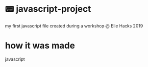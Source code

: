 # 📟 javascript-project
my first javascript file created during a workshop @ Elle Hacks 2019

# how it was made
javascript
